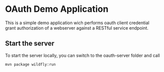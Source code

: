 # OAuth Demo Application

This is a simple demo application wich performs oauth client credential grant authorization of a webserver
against a RESTful service endpoint.

## Start the server

To start the server locally, you can switch to the oauth-server folder and call

```
mvn package wildfly:run
```
